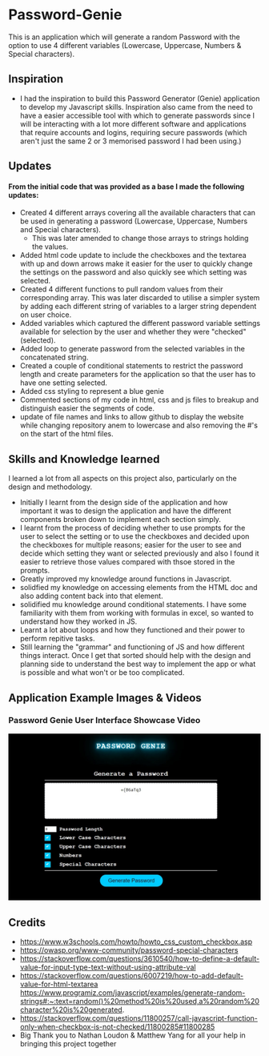 # Password-Genie

This is an application which will generate a random Password with the option to use 4 different variables (Lowercase, Uppercase, Numbers & Special characters).

## Inspiration

- I had the inspiration to build this Password Generator (Genie) application to develop my Javascript skills. Inspiration also came from the need to have a easier accessible tool with which to generate passwords since I will be interacting with a lot more different software and applications that require accounts and logins, requiring secure passwords (which aren't just the same 2 or 3 memorised password I had been using.)

## Updates

#### From the initial code that was provided as a base I made the following updates:

-   Created 4 different arrays covering all the available characters that can be used in generating a password (Lowercase, Uppercase, Numbers and Special characters). 
    - This was later amended to change those arrays to strings holding the values.
-   Added html code update to include the checkboxes and the textarea with up and down arrows make it easier for the user to quickly change the settings on the password and also quickly see which setting was selected.
-   Created 4 different functions to pull random values from their corresponding array. This was later discarded to utilise a simpler system by adding each different string of variables to a larger string dependent on user choice.
-   Added variables which captured the different password variable settings available for selection by the user and whether they were "checked"(selected).
-   Added loop to generate password from the selected variables in the concatenated string. 
-   Created a couple of conditional statements to restrict the password length and create parameters for the application so that the user has to have one setting selected.
-   Added css styling to represent a blue genie
-   Commented sections of my code in html, css and js files to breakup and distinguish easier the segments of code.
-   update of file names and links to allow github to display the website while changing repository anem to lowercase and also removing the #'s on the start of the html files.

## Skills and Knowledge learned

I learned a lot from all aspects on this project also, particularly on the design and methodology.
- Initially I learnt from the design side of the application and how important it was to design the application and have the different components broken down to implement each section simply.
- I learnt from the process of deciding whether to use prompts for the user to select the setting or to use the checkboxes and decided upon the checkboxes for multiple reasons; easier for the user to see and decide which setting they want or selected previously and also I found it easier to retrieve those values compared with thsoe stored in the prompts.
- Greatly improved my knowledge around functions in Javascript.
- solidfied my knowledge on accessing elements from the HTML doc and also adding content back into that element.
- solidified mu knowledge around conditional statements. I have some familiarity with them from working with formulas in excel, so wanted to understand how they worked in JS.
- Learnt a lot about loops and how they functioned and their power to perform repitive tasks.
- Still learning the "grammar" and functioning of JS and how different things interact. Once I get that sorted should help with the design and planning side to understand the best way to implement the app or what is possible and what won't or be too complicated.

## Application Example Images & Videos

### Password Genie User Interface Showcase Video

[![Password Genie Feature Showcase Video](assets/media/password-genie_ui.jpg)](assets/media/password-genie_showcase.mp4 "Click to Watch")


## Credits
- https://www.w3schools.com/howto/howto_css_custom_checkbox.asp
- https://owasp.org/www-community/password-special-characters
- https://stackoverflow.com/questions/3610540/how-to-define-a-default-value-for-input-type-text-without-using-attribute-val
- https://stackoverflow.com/questions/6007219/how-to-add-default-value-for-html-textarea
https://www.programiz.com/javascript/examples/generate-random-strings#:~:text=random()%20method%20is%20used,a%20random%20character%20is%20generated.
- https://stackoverflow.com/questions/11800257/call-javascript-function-only-when-checkbox-is-not-checked/11800285#11800285
- Big Thank you to Nathan Loudon & Matthew Yang for all your help in bringing this project together